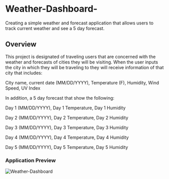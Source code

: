 # Weather-Dashboard-
Creating a simple weather and forecast application that allows users to track current weather and see a 5 day forecast. 
## Overview
This project is designated of traveling users that are concerned with the weather and forecasts of cities they will be visiting. 
When the user inputs the city in which they will be traveling to they will receive information of that city that includes:

City name, current date (MM/DD/YYYY),
Temperature (F),
Humidity,
Wind Speed,
UV Index

In addition, a 5 day forecast that show the following:

Day 1 (MM/DD/YYYY),
Day 1 Temperature,
Day 1 Humidity

Day 2 (MM/DD/YYYY),
Day 2 Temperature,
Day 2 Humidity

Day 3 (MM/DD/YYYY),
Day 3 Temperature,
Day 3 Humidity

Day 4 (MM/DD/YYYY),
Day 4 Temperature,
Day 4 Humidity

Day 5 (MM/DD/YYYY),
Day 5 Temperature,
Day 5 Humidity

### Application Preview

 ![Weather-Dashboard](./.png)